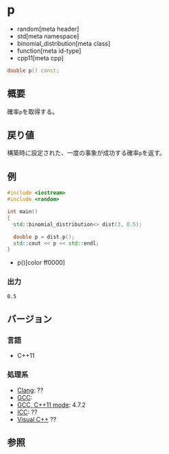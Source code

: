 # p
* random[meta header]
* std[meta namespace]
* binomial_distribution[meta class]
* function[meta id-type]
* cpp11[meta cpp]

```cpp
double p() const;
```

## 概要
確率`p`を取得する。


## 戻り値
構築時に設定された、一度の事象が成功する確率`p`を返す。


## 例
```cpp
#include <iostream>
#include <random>

int main()
{
  std::binomial_distribution<> dist(3, 0.5);

  double p = dist.p();
  std::cout << p << std::endl;
}
```
* p()[color ff0000]

### 出力
```
0.5
```

## バージョン
### 言語
- C++11

### 処理系
- [Clang](/implementation.md#clang): ??
- [GCC](/implementation.md#gcc): 
- [GCC, C++11 mode](/implementation.md#gcc): 4.7.2
- [ICC](/implementation.md#icc): ??
- [Visual C++](/implementation.md#visual_cpp) ??


## 参照


